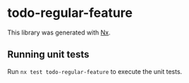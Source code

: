 # todo-regular-feature

This library was generated with [Nx](https://nx.dev).

## Running unit tests

Run `nx test todo-regular-feature` to execute the unit tests.
